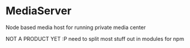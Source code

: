 MediaServer
===========

Node based media host for running private media center

NOT A PRODUCT YET :P need to split most stuff out in modules for npm
